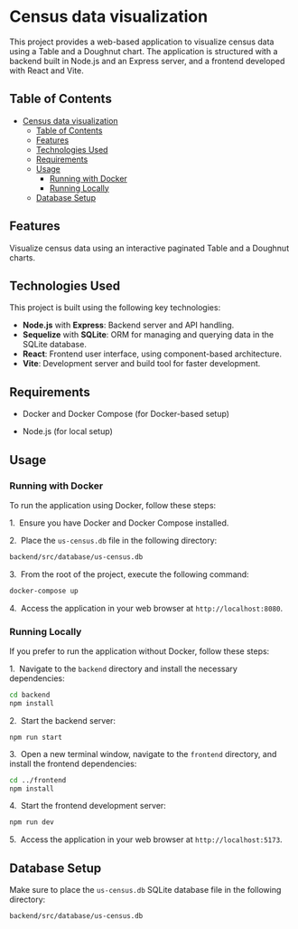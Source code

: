 # Census data visualization

This project provides a web-based application to visualize census data using a Table and a Doughnut chart. The application is structured with a backend built in Node.js and an Express server, and a frontend developed with React and Vite.

## Table of Contents

- [Census data visualization](#census-data-visualization)
  - [Table of Contents](#table-of-contents)
  - [Features](#features)
  - [Technologies Used](#technologies-used)
  - [Requirements](#requirements)
  - [Usage](#usage)
    - [Running with Docker](#running-with-docker)
    - [Running Locally](#running-locally)
  - [Database Setup](#database-setup)

## Features

Visualize census data using an interactive paginated Table and a Doughnut charts.

## Technologies Used

This project is built using the following key technologies:

- **Node.js** with **Express**: Backend server and API handling.
- **Sequelize** with **SQLite**: ORM for managing and querying data in the SQLite database.
- **React**: Frontend user interface, using component-based architecture.
- **Vite**: Development server and build tool for faster development.

## Requirements

- Docker and Docker Compose (for Docker-based setup)

- Node.js (for local setup)

## Usage

### Running with Docker

To run the application using Docker, follow these steps:

1.  Ensure you have Docker and Docker Compose installed.

2.  Place the `us-census.db` file in the following directory:

```bash
backend/src/database/us-census.db
```

3.  From the root of the project, execute the following command:

```bash
docker-compose up
```

4.  Access the application in your web browser at `http://localhost:8080`.

### Running Locally

If you prefer to run the application without Docker, follow these steps:

1.  Navigate to the `backend` directory and install the necessary dependencies:

```bash
cd backend
npm install
```

2.  Start the backend server:

```shell
npm run start
```

3.  Open a new terminal window, navigate to the `frontend` directory, and install the frontend dependencies:

```bash
cd ../frontend
npm install
```

4.  Start the frontend development server:

```bash
npm run dev
```

5.  Access the application in your web browser at `http://localhost:5173`.

## Database Setup

Make sure to place the `us-census.db` SQLite database file in the following directory:

```bash
backend/src/database/us-census.db
```
